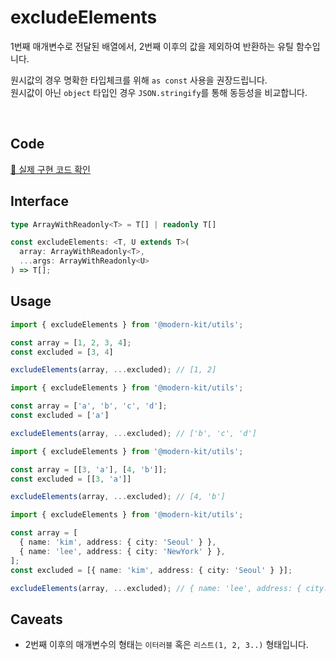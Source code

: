 # excludeElements

1번째 매개변수로 전달된 배열에서, 2번째 이후의 값을 제외하여 반환하는 유틸 함수입니다.

원시값의 경우 명확한 타입체크를 위해 `as const` 사용을 권장드립니다.  
원시값이 아닌 `object` 타입인 경우 `JSON.stringify`를 통해 동등성을 비교합니다.


<br />

## Code
[🔗 실제 구현 코드 확인](https://github.com/modern-agile-team/modern-kit/blob/main/packages/utils/src/array/excludeElements/index.ts)

## Interface
```ts title="typescript"
type ArrayWithReadonly<T> = T[] | readonly T[]

const excludeElements: <T, U extends T>(
  array: ArrayWithReadonly<T>,
  ...args: ArrayWithReadonly<U>
) => T[];
```

## Usage
```ts title="typescript"
import { excludeElements } from '@modern-kit/utils';

const array = [1, 2, 3, 4];
const excluded = [3, 4]

excludeElements(array, ...excluded); // [1, 2]
```

```ts title="typescript"
import { excludeElements } from '@modern-kit/utils';

const array = ['a', 'b', 'c', 'd'];
const excluded = ['a']

excludeElements(array, ...excluded); // ['b', 'c', 'd']
```

```ts title="typescript"
import { excludeElements } from '@modern-kit/utils';

const array = [[3, 'a'], [4, 'b']];
const excluded = [[3, 'a']]

excludeElements(array, ...excluded); // [4, 'b']
```

```ts title="typescript"
import { excludeElements } from '@modern-kit/utils';

const array = [
  { name: 'kim', address: { city: 'Seoul' } },
  { name: 'lee', address: { city: 'NewYork' } },
];
const excluded = [{ name: 'kim', address: { city: 'Seoul' } }];

excludeElements(array, ...excluded); // { name: 'lee', address: { city: 'NewYork' } }
```

## Caveats

- 2번째 이후의 매개변수의 형태는 `이터러블` 혹은 `리스트(1, 2, 3..)` 형태입니다.